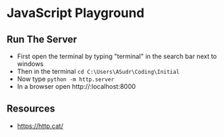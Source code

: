 # JavaScript Playground

## Run The Server 

* First open the terminal by typing "terminal" in the search bar next to windows
* Then in the terminal `cd C:\Users\ASudr\Coding\Initial` 
* Now type `python -m http.server`
* In a browser open http://:localhost:8000

## Resources

* https://http.cat/